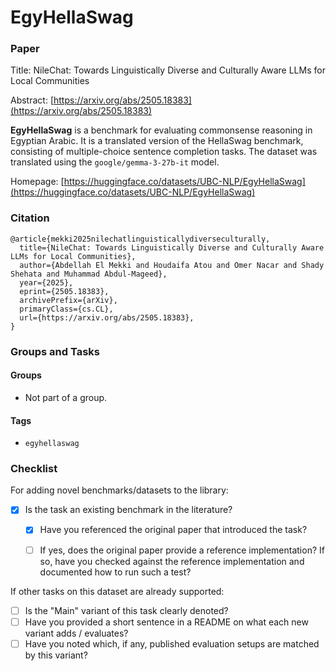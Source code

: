 # EgyHellaSwag

### Paper

Title: NileChat: Towards Linguistically Diverse and Culturally Aware LLMs for Local Communities

Abstract: [https://arxiv.org/abs/2505.18383](https://arxiv.org/abs/2505.18383)

**EgyHellaSwag** is a benchmark for evaluating commonsense reasoning in Egyptian Arabic. It is a translated version of the HellaSwag benchmark, consisting of multiple-choice sentence completion tasks. The dataset was translated using the `google/gemma-3-27b-it` model.


Homepage: [https://huggingface.co/datasets/UBC-NLP/EgyHellaSwag](https://huggingface.co/datasets/UBC-NLP/EgyHellaSwag)


### Citation

```
@article{mekki2025nilechatlinguisticallydiverseculturally,
  title={NileChat: Towards Linguistically Diverse and Culturally Aware LLMs for Local Communities}, 
  author={Abdellah El Mekki and Houdaifa Atou and Omer Nacar and Shady Shehata and Muhammad Abdul-Mageed},
  year={2025},
  eprint={2505.18383},
  archivePrefix={arXiv},
  primaryClass={cs.CL},
  url={https://arxiv.org/abs/2505.18383},
}
```

### Groups and Tasks

#### Groups

* Not part of a group.

#### Tags

* `egyhellaswag`

### Checklist

For adding novel benchmarks/datasets to the library:
* [x] Is the task an existing benchmark in the literature?
  * [x] Have you referenced the original paper that introduced the task?
  * [ ] If yes, does the original paper provide a reference implementation? If so, have you checked against the reference implementation and documented how to run such a test?


If other tasks on this dataset are already supported:
* [ ] Is the "Main" variant of this task clearly denoted?
* [ ] Have you provided a short sentence in a README on what each new variant adds / evaluates?
* [ ] Have you noted which, if any, published evaluation setups are matched by this variant?
